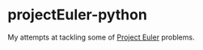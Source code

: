 # projectEuler-python 

My attempts at tackling some of [Project Euler][projectEuler] problems.

[projectEuler]: <https://projecteuler.net/>
